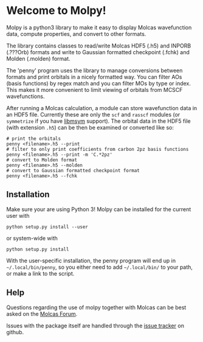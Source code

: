 # Welcome to Molpy!
Molpy is a python3 library to make it easy to display Molcas
wavefunction data, compute properties, and convert to other formats.

The library contains classes to read/write Molcas HDF5 (.h5) and INPORB (.???Orb) formats and
write to Gaussian formatted checkpoint (.fchk) and Molden (.molden) format.

The 'penny' program uses the library to manage conversions
between formats and print orbitals in a nicely formatted way.
You can filter AOs (basis functions) by regex match and you
can filter MOs by type or index. This makes it more convenient
to limit viewing of orbitals from MCSCF wavefunctions.

After running a Molcas calculation, a module can store wavefunction data
in an HDF5 file. Currently these are only the `scf` and `rasscf` modules
(or `symmetrize` if you have [libmsym](https://github.com/mcodev31/libmsym) support).
The orbital data in the HDF5 file (with extension `.h5`) can be then be examined
or converted like so:

```
# print the orbitals
penny <filename>.h5 --print
# filter to only print coefficients from carbon 2pz basis functions
penny <filename>.h5 --print -m 'C.*2pz'
# convert to Molden format
penny <filename>.h5 --molden
# convert to Gaussian formatted checkpoint format
penny <filename>.h5 --fchk
```

## Installation
Make sure your are using Python 3!
Molpy can be installed for the current user with
```
python setup.py install --user
```
or system-wide with
```
python setup.py install
```
With the user-specific installation, the penny program will
end up in `~/.local/bin/penny`, so you either need to add
`~/.local/bin/` to your path, or make a link to the script.

## Help
Questions regarding the use of molpy together with Molcas
can be best asked on the [Molcas Forum](http://www.molcas.org/forum).

Issues with the package itself are handled through the
[issue tracker](https://github.com/steabert/molpy/issues) on github.
